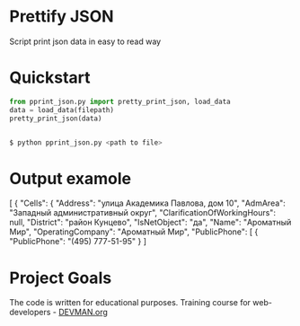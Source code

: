 # Prettify JSON

Script print json data in easy to read way

# Quickstart

```python
from pprint_json.py import pretty_print_json, load_data
data = load_data(filepath)
pretty_print_json(data)
```

```bash

$ python pprint_json.py <path to file>
```

# Output examole

[
    {
        "Cells": {
            "Address": "улица Академика Павлова, дом 10",
            "AdmArea": "Западный административный округ",
            "ClarificationOfWorkingHours": null,
            "District": "район Кунцево",
            "IsNetObject": "да",
            "Name": "Ароматный Мир",
            "OperatingCompany": "Ароматный Мир",
            "PublicPhone": [
                {
                    "PublicPhone": "(495) 777-51-95"
                }
            ]

# Project Goals

The code is written for educational purposes. Training course for web-developers - [DEVMAN.org](https://devman.org)
